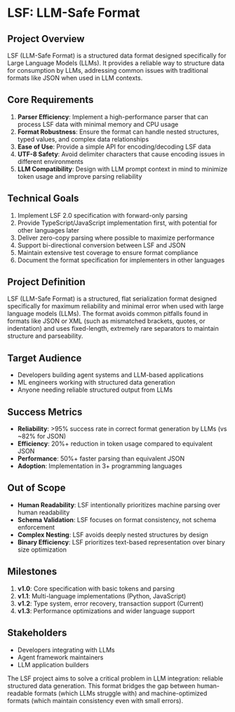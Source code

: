 # LSF: LLM-Safe Format

## Project Overview
LSF (LLM-Safe Format) is a structured data format designed specifically for Large Language Models (LLMs). It provides a reliable way to structure data for consumption by LLMs, addressing common issues with traditional formats like JSON when used in LLM contexts.

## Core Requirements

1. **Parser Efficiency**: Implement a high-performance parser that can process LSF data with minimal memory and CPU usage
2. **Format Robustness**: Ensure the format can handle nested structures, typed values, and complex data relationships
3. **Ease of Use**: Provide a simple API for encoding/decoding LSF data
4. **UTF-8 Safety**: Avoid delimiter characters that cause encoding issues in different environments
5. **LLM Compatibility**: Design with LLM prompt context in mind to minimize token usage and improve parsing reliability

## Technical Goals

1. Implement LSF 2.0 specification with forward-only parsing
2. Provide TypeScript/JavaScript implementation first, with potential for other languages later
3. Deliver zero-copy parsing where possible to maximize performance
4. Support bi-directional conversion between LSF and JSON
5. Maintain extensive test coverage to ensure format compliance
6. Document the format specification for implementers in other languages

## Project Definition
LSF (LLM-Safe Format) is a structured, flat serialization format designed specifically for maximum reliability and minimal error when used with large language models (LLMs). The format avoids common pitfalls found in formats like JSON or XML (such as mismatched brackets, quotes, or indentation) and uses fixed-length, extremely rare separators to maintain structure and parseability.

## Target Audience
- Developers building agent systems and LLM-based applications
- ML engineers working with structured data generation
- Anyone needing reliable structured output from LLMs

## Success Metrics
- **Reliability**: >95% success rate in correct format generation by LLMs (vs ~82% for JSON)
- **Efficiency**: 20%+ reduction in token usage compared to equivalent JSON
- **Performance**: 50%+ faster parsing than equivalent JSON
- **Adoption**: Implementation in 3+ programming languages

## Out of Scope
- **Human Readability**: LSF intentionally prioritizes machine parsing over human readability
- **Schema Validation**: LSF focuses on format consistency, not schema enforcement
- **Complex Nesting**: LSF avoids deeply nested structures by design
- **Binary Efficiency**: LSF prioritizes text-based representation over binary size optimization

## Milestones
1. **v1.0**: Core specification with basic tokens and parsing
2. **v1.1**: Multi-language implementations (Python, JavaScript)
3. **v1.2**: Type system, error recovery, transaction support (Current)
4. **v1.3**: Performance optimizations and wider language support

## Stakeholders
- Developers integrating with LLMs
- Agent framework maintainers
- LLM application builders

The LSF project aims to solve a critical problem in LLM integration: reliable structured data generation. This format bridges the gap between human-readable formats (which LLMs struggle with) and machine-optimized formats (which maintain consistency even with small errors). 